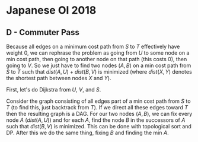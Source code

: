 # Japanese OI 2018

## D - Commuter Pass

Because all edges on a minimum cost path from $S$ to $T$ effectively have weight $0$, we can rephrase the problem as going from $U$ to some node on a min cost path, then going to another node on that path (this costs $0$), then going to $V$. So we just have to find two nodes $(A,B)$ on a min cost path from $S$ to $T$ such that $dist(A,U) + dist(B,V)$ is minimized (where $dist(X,Y)$ denotes the shortest path between nodes $X$ and $Y$).

First, let's do Dijkstra from $U$, $V$, and $S$. 

Consider the graph consisting of all edges part of a min cost path from $S$ to $T$ (to find this, just backtrack from $T$). If we direct all these edges toward $T$ then the resulting graph is a DAG. For our two nodes $(A,B)$, we can fix every node $A$ $(dist(A,U))$ and for each $A$, find the node $B$ in the successors of $A$ such that $dist(B,V)$ is minimized. This can be done with topological sort and DP. After this we do the same thing, fixing $B$ and finding the min $A$.
